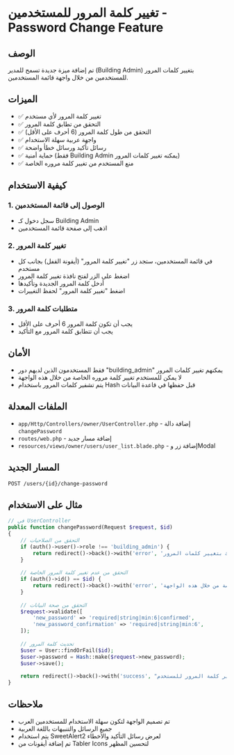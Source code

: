 # تغيير كلمة المرور للمستخدمين - Password Change Feature

## الوصف
تم إضافة ميزة جديدة تسمح للمدير (Building Admin) بتغيير كلمات المرور للمستخدمين من خلال واجهة قائمة المستخدمين.

## الميزات
- ✅ تغيير كلمة المرور لأي مستخدم
- ✅ التحقق من تطابق كلمة المرور
- ✅ التحقق من طول كلمة المرور (6 أحرف على الأقل)
- ✅ واجهة عربية سهلة الاستخدام
- ✅ رسائل تأكيد ورسائل خطأ واضحة
- ✅ حماية أمنية (فقط Building Admin يمكنه تغيير كلمات المرور)
- ✅ منع المستخدم من تغيير كلمة مروره الخاصة

## كيفية الاستخدام

### 1. الوصول إلى قائمة المستخدمين
- سجل دخول كـ Building Admin
- اذهب إلى صفحة قائمة المستخدمين

### 2. تغيير كلمة المرور
- في قائمة المستخدمين، ستجد زر "تغيير كلمة المرور" (أيقونة القفل) بجانب كل مستخدم
- اضغط على الزر لفتح نافذة تغيير كلمة المرور
- أدخل كلمة المرور الجديدة وتأكيدها
- اضغط "تغيير كلمة المرور" لحفظ التغييرات

### 3. متطلبات كلمة المرور
- يجب أن تكون كلمة المرور 6 أحرف على الأقل
- يجب أن تتطابق كلمة المرور مع التأكيد

## الأمان
- فقط المستخدمون الذين لديهم دور "building_admin" يمكنهم تغيير كلمات المرور
- لا يمكن للمستخدم تغيير كلمة مروره الخاصة من خلال هذه الواجهة
- يتم تشفير كلمات المرور باستخدام Hash قبل حفظها في قاعدة البيانات

## الملفات المعدلة
- `app/Http/Controllers/owner/UserController.php` - إضافة دالة `changePassword`
- `routes/web.php` - إضافة مسار جديد
- `resources/views/owner/users/user_list.blade.php` - إضافة زر وModal

## المسار الجديد
```
POST /users/{id}/change-password
```

## مثال على الاستخدام
```php
// في UserController
public function changePassword(Request $request, $id)
{
    // التحقق من الصلاحيات
    if (auth()->user()->role !== 'building_admin') {
        return redirect()->back()->with('error', 'غير مصرح لك بتغيير كلمات المرور.');
    }
    
    // التحقق من عدم تغيير كلمة المرور الخاصة
    if (auth()->id() == $id) {
        return redirect()->back()->with('error', 'لا يمكنك تغيير كلمة مرورك الخاصة من خلال هذه الواجهة.');
    }
    
    // التحقق من صحة البيانات
    $request->validate([
        'new_password' => 'required|string|min:6|confirmed',
        'new_password_confirmation' => 'required|string|min:6',
    ]);
    
    // تحديث كلمة المرور
    $user = User::findOrFail($id);
    $user->password = Hash::make($request->new_password);
    $user->save();
    
    return redirect()->back()->with('success', "تم تغيير كلمة المرور للمستخدم '{$user->name}' بنجاح.");
}
```

## ملاحظات
- تم تصميم الواجهة لتكون سهلة الاستخدام للمستخدمين العرب
- جميع الرسائل والتنبيهات باللغة العربية
- يتم استخدام SweetAlert2 لعرض رسائل التأكيد والأخطاء
- تم إضافة أيقونات من Tabler Icons لتحسين المظهر
